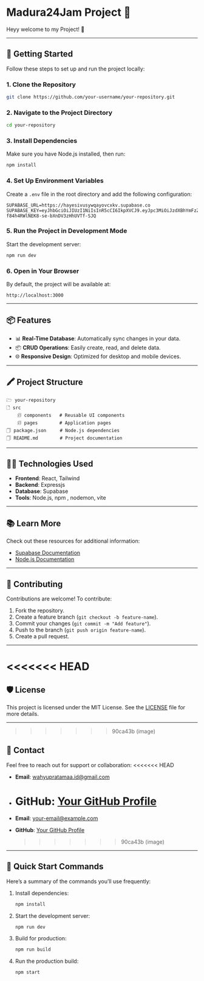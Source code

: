 # Madura24Jam Project 🌟

Heyy welcome to my Project! 🚀

---

## 🚀 Getting Started

Follow these steps to set up and run the project locally:

### 1. Clone the Repository

```bash
git clone https://github.com/your-username/your-repository.git
```

### 2. Navigate to the Project Directory

```bash
cd your-repository
```

### 3. Install Dependencies

Make sure you have Node.js installed, then run:

```bash
npm install
```

### 4. Set Up Environment Variables

Create a `.env` file in the root directory and add the following configuration:

```env
SUPABASE_URL=https://hayesivusywqayovcxkv.supabase.co
SUPABASE_KEY=eyJhbGciOiJIUzI1NiIsInR5cCI6IkpXVCJ9.eyJpc3MiOiJzdXBhYmFzZSIsInJlZiI6ImhheWVzaXZ1c3l3cWF5b3ZjeGt2Iiwicm9sZSI6ImFub24iLCJpYXQiOjE3MzM3NDUzMDIsImV4cCI6MjA0OTMyMTMwMn0.9YpA9ry2P-f84h4RWlNEK8-se-bXnDV3zHhUVTf-SJQ
```

### 5. Run the Project in Development Mode

Start the development server:

```bash
npm run dev
```

### 6. Open in Your Browser

By default, the project will be available at:

```
http://localhost:3000
```

---

## 📦 Features

- 📊 **Real-Time Database**: Automatically sync changes in your data.
- 📦 **CRUD Operations**: Easily create, read, and delete data.
- 🌐 **Responsive Design**: Optimized for desktop and mobile devices.

---

## 🖍️ Project Structure

```
🗁 your-repository
🗋 src
    🗊 components   # Reusable UI components
    🗊 pages        # Application pages
🗍 package.json     # Node.js dependencies
🗍 README.md        # Project documentation
```

---

## 👩‍💻 Technologies Used

- **Frontend**: React, Tailwind
- **Backend**: Expressjs
- **Database**: Supabase
- **Tools**: Node.js, npm , nodemon, vite

---

## 📚 Learn More

Check out these resources for additional information:

- [Supabase Documentation](https://supabase.com/docs)
- [Node.js Documentation](https://nodejs.org/en/docs/)

---

## 🤝 Contributing

Contributions are welcome! To contribute:

1. Fork the repository.
2. Create a feature branch (`git checkout -b feature-name`).
3. Commit your changes (`git commit -m "Add feature"`).
4. Push to the branch (`git push origin feature-name`).
5. Create a pull request.

---

# <<<<<<< HEAD

## 🛡️ License

This project is licensed under the MIT License. See the [LICENSE](LICENSE) file for more details.

---

> > > > > > > 90ca43b (image)

## 📧 Contact

Feel free to reach out for support or collaboration:
<<<<<<< HEAD

- **Email**: wahyupratamaa.id@gmail.com
- # **GitHub**: [Your GitHub Profile](<[https://github.com/your-username](https://github.com/wahyupratamaaa)>)

- **Email**: your-email@example.com
- **GitHub**: [Your GitHub Profile](https://github.com/your-username)
  > > > > > > > 90ca43b (image)

---

## 🚀 Quick Start Commands

Here’s a summary of the commands you’ll use frequently:

1. Install dependencies:
   ```bash
   npm install
   ```
2. Start the development server:
   ```bash
   npm run dev
   ```
3. Build for production:
   ```bash
   npm run build
   ```
4. Run the production build:
   ```bash
   npm start
   ```
